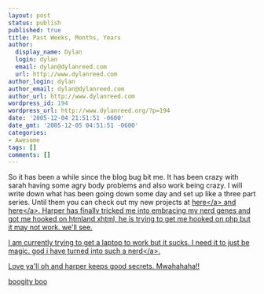 ```yaml
---
layout: post
status: publish
published: true
title: Past Weeks, Months, Years
author:
  display_name: Dylan
  login: dylan
  email: dylan@dylanreed.com
  url: http://www.dylanreed.com
author_login: dylan
author_email: dylan@dylanreed.com
author_url: http://www.dylanreed.com
wordpress_id: 194
wordpress_url: http://www.dylanreed.org/?p=194
date: '2005-12-04 21:51:51 -0600'
date_gmt: '2005-12-05 04:51:51 -0600'
categories:
- Awesome
tags: []
comments: []
---
```

<p>So it has been a while since the blog bug bit me. It has been crazy with sarah having some agry body problems and also work being crazy. I will write down what has been going down some day and set up like a three part series. Until them you can check out my new projects at <a href="http:&#47;&#47;www.northernauto.net">here<&#47;a> and <a href="http:&#47;&#47;www.clownsareawesome.com">here<&#47;a>. Harper has finally tricked me into embracing my nerd genes and got me hooked on htmland xhtml, he is trying to get me hooked on php but it may not work. we'll see.</p>
<p>I am currently trying to get a laptop to work but it sucks. I need it to just be magic.  god i have turned into such a <a href="http:&#47;&#47;www.clownsareawesome.com&#47;street1.html">nerd<&#47;a>.</p>
<p>Love ya'll oh and harper keeps good secrets. Mwahahaha!!</p>
<p>boogity boo</p>
